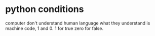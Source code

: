 # python conditions

computer don't understand human language what they understand is machine code, 1 and 0. 1 for true zero for false.
